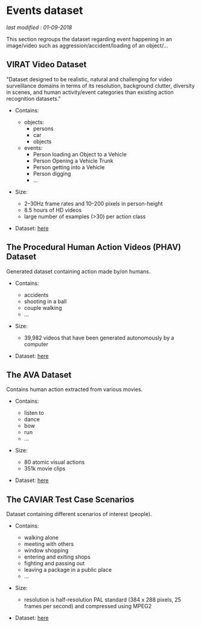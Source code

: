 # Events dataset

_last modified : 01-09-2018_

This section regroups the dataset regarding event happening in an image/video such as aggression/accident/loading of an object/...

## VIRAT Video Dataset

"Dataset designed to be realistic, natural and challenging for video surveillance domains in terms of its resolution, background clutter, diversity in scenes, and human activity/event categories than existing action recognition datasets."

- Contains:
    - objects: 
        - persons
        - car
        - objects
    - events:
        - Person loading an Object to a Vehicle
        - Person Opening a Vehicle Trunk
        - Person getting into a Vehicle
        - Person digging
        - ...

- Size:
    - 2–30Hz frame rates and 10–200 pixels in person-height
    - 8.5 hours of HD videos
    - large number of examples (>30) per action class

- Dataset: [here](http://www.viratdata.org/)

## The Procedural Human Action Videos (PHAV) Dataset

Generated dataset containing action made by/on humans.

- Contains:
    - accidents
    - shooting in a ball
    - couple walking
    - ...

- Size:
    - 39,982 videos that have been generated autonomously by a computer

- Dataset: [here](http://academictorrents.com/collection/phav)

## The AVA Dataset

Contains human action extracted from various movies.

- Contains:
    - listen to
    - dance
    - bow
    - run
    - ...

- Size:
    - 80 atomic visual actions
    - 351k movie clips

- Dataset: [here](https://research.google.com/ava/index.html)

## The CAVIAR Test Case Scenarios

Dataset containing different scenarios of interest (people).

- Contains:
    - walking alone
    - meeting with others
    - window shopping
    - entering and exiting shops
    - fighting and passing out
    - leaving a package in a public place
    - ...

- Size:
    - resolution is half-resolution PAL standard (384 x 288 pixels, 25 frames per second) and compressed using MPEG2

- Dataset: [here](https://research.google.com/ava/index.html)